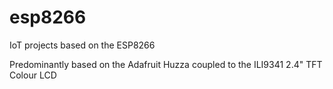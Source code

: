 # esp8266
IoT projects based on the ESP8266

Predominantly based on the Adafruit Huzza coupled to the ILI9341 2.4" TFT Colour LCD

